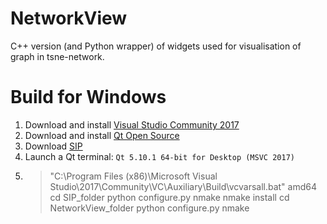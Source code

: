 # NetworkView

C++ version (and Python wrapper) of widgets used for visualisation of graph in tsne-network.

# Build for Windows
1. Download and install [Visual Studio Community 2017](https://www.visualstudio.com/fr/)
2. Download and install [Qt Open Source](https://www.qt.io/)
3. Download [SIP](https://riverbankcomputing.com/software/sip/intro/)
4. Launch a Qt terminal: `Qt 5.10.1 64-bit for Desktop (MSVC 2017)`
5. > "C:\Program Files (x86)\Microsoft Visual Studio\2017\Community\VC\Auxiliary\Build\vcvarsall.bat" amd64
   > cd SIP_folder
   > python configure.py
   > nmake
   > nmake install
   > cd NetworkView_folder
   > python configure.py
   > nmake

